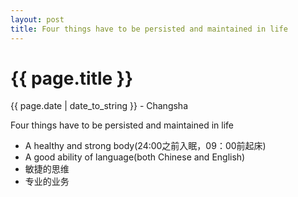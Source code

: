 ```yaml
---
layout: post
title: Four things have to be persisted and maintained in life
---
```


{{ page.title }}
================

<p class="meta">{{ page.date | date_to_string }} - Changsha</p>

Four things have to be persisted and maintained in life
+ A healthy and strong body(24:00之前入眠，09：00前起床)  
+ A good ability of language(both Chinese and English)
+ 敏捷的思维
+ 专业的业务